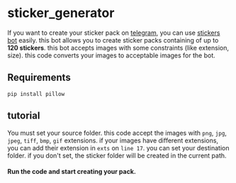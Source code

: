 # sticker_generator

If you want to create your sticker pack on [telegram](telegram.me), you can use [stickers bot](https://telegram.me/stickers) easily.
this bot allows you to create sticker packs containing of up to **120 stickers**.
this bot accepts images with some constraints (like extension, size).
this code converts your images to acceptable images for the bot.

## Requirements
`pip install pillow`

## tutorial
You must set your source folder. 
this code accept the images with `png`, `jpg`, `jpeg`, `tiff`, `bmp`, `gif` extensions. 
if your images have different extensions, you can add their extension in `exts` on `line 17`.
you can set your destination folder. if you don't set, the sticker folder will be created in the current path. 
#### Run the code and start creating your pack.
